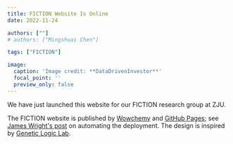 ```yaml
---
title: FICTION Website Is Online
date: 2022-11-24

authors: [""]
# authors: ["Mingshuai Chen"]

tags: ["FICTION"]

image:
  caption: 'Image credit: **DataDrivenInvestor**'
  focal_point: ''
  preview_only: false
---
```


We have just launched this website for our FICTION research group at ZJU.

<!--more-->

The FICTION website is published by [Wowchemy](https://wowchemy.com/?utm_campaign=poweredby) and [GitHub Pages](https://pages.github.com/); see [James Wright's post](https://www.jameswright.xyz/post/20200409/deploy_wowchemy_to_githubio/) on automating the deployment. The design is inspired by [Genetic Logic Lab](http://geneticlogiclab.org/).
